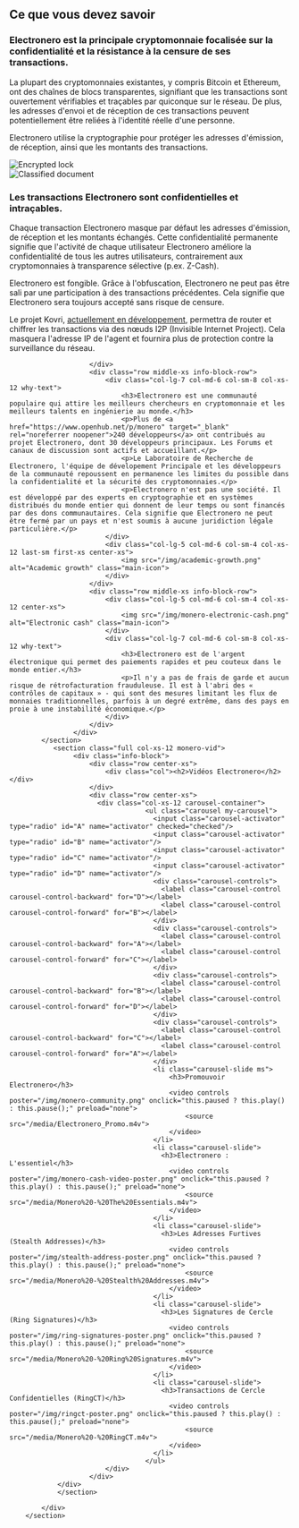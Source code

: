 <div class="site-wrap">
    <section class="container">
            <div class="row">
                <section class="container about-monero full col-xs-12">
                    <div class="info-block">
                        <div class="row center-xs">
                            <div class="col"><h2>Ce que vous devez savoir</h2></div>
                        </div>
                        <div class="row middle-xs info-block-row private">
                            <div class="col-lg-7 col-md-6 col-sm-8 col-xs-12  why-text">
                                <h3>Electronero est la principale cryptomonnaie focalisée sur la confidentialité et la résistance à la censure de ses transactions.</h3>
                                <p>La plupart des cryptomonnaies existantes, y compris Bitcoin et Ethereum, ont des chaînes de blocs transparentes, signifiant que les transactions sont ouvertement vérifiables et traçables par quiconque sur le réseau. De plus, les adresses d'envoi et de réception de ces transactions peuvent potentiellement être reliées à l'identité réelle d'une personne. </p>
                                <p>Electronero utilise la cryptographie pour protéger les adresses d'émission, de réception, ainsi que les montants des transactions.</p>
                            </div>
                            <div class="col-lg-5 col-md-6 col-sm-4 col-xs-12 last-sm first-xs center-xs">
                                <img src="/img/crypto-lock.png" alt="Encrypted lock" class="main-icon">
                            </div>
                        </div>
                        <div class="row middle-xs info-block-row">
                            <div class="col-lg-5 col-md-6 col-sm-4 col-xs-12 center-xs">
                                <img src="/img/monero-classified.png" alt="Classified document" class="main-icon">
                            </div>
                            <div class="col-lg-7 col-md-6 col-sm-8 col-xs-12 why-text">
                                <h3>Les transactions Electronero sont confidentielles et intraçables.</h3>
                                <p>Chaque transaction Electronero masque par défaut les adresses d'émission, de réception et les montants échangés. Cette confidentialité permanente signifie que l'activité de chaque utilisateur Electronero améliore la confidentialité de tous les autres utilisateurs, contrairement aux cryptomonnaies à transparence sélective (p.ex. Z-Cash).</p>
                                <p>Electronero est fongible. Grâce à l'obfuscation, Electronero ne peut pas être sali par une participation à des transactions précédentes. Cela signifie que Electronero sera toujours accepté sans risque de censure.</p>
                                <p>Le projet Kovri, <a href="https://getkovri.org/">actuellement en développement</a>, permettra de router et chiffrer les transactions via des nœuds I2P (Invisible Internet Project). Cela masquera l'adresse IP de l'agent et fournira plus de protection contre la surveillance du réseau.</p>
                            </div>

                        </div>
                        <div class="row middle-xs info-block-row">
                            <div class="col-lg-7 col-md-6 col-sm-8 col-xs-12 why-text">
                                <h3>Electronero est une communauté populaire qui attire les meilleurs chercheurs en cryptomonnaie et les meilleurs talents en ingénierie au monde.</h3>
                                <p>Plus de <a href="https://www.openhub.net/p/monero" target="_blank" rel="noreferrer noopener">240 développeurs</a> ont contribués au projet Electronero, dont 30 développeurs principaux. Les Forums et canaux de discussion sont actifs et accueillant.</p>
                                <p>Le Laboratoire de Recherche de Electronero, l'équipe de dévelopement Principale et les développeurs de la communauté repoussent en permanence les limites du possible dans la confidentialité et la sécurité des cryptomonnaies.</p>
                                <p>Electronero n'est pas une société. Il est développé par des experts en cryptographie et en systèmes distribués du monde entier qui donnent de leur temps ou sont financés par des dons communautaires. Cela signifie que Electronero ne peut être fermé par un pays et n'est soumis à aucune juridiction légale particulière.</p>
                            </div>
                            <div class="col-lg-5 col-md-6 col-sm-4 col-xs-12 last-sm first-xs center-xs">
                                <img src="/img/academic-growth.png" alt="Academic growth" class="main-icon">
                            </div>
                        </div>
                        <div class="row middle-xs info-block-row">
                            <div class="col-lg-5 col-md-6 col-sm-4 col-xs-12 center-xs">
                                <img src="/img/monero-electronic-cash.png" alt="Electronic cash" class="main-icon">
                            </div>
                            <div class="col-lg-7 col-md-6 col-sm-8 col-xs-12 why-text">
                                <h3>Electronero est de l'argent électronique qui permet des paiements rapides et peu couteux dans le monde entier.</h3>
                                <p>Il n'y a pas de frais de garde et aucun risque de rétrofacturation frauduleuse. Il est à l'abri des « contrôles de capitaux » - qui sont des mesures limitant les flux de monnaies traditionnelles, parfois à un degré extrême, dans des pays en proie à une instabilité économique.</p>
                            </div>
                        </div>
                    </div>
            </section>
               <section class="full col-xs-12 monero-vid">
                    <div class="info-block">
                        <div class="row center-xs">
                            <div class="col"><h2>Vidéos Electronero</h2></div>
                        </div>
                        <div class="row center-xs">
                          <div class="col-xs-12 carousel-container">
                                      <ul class="carousel my-carousel">
                                        <input class="carousel-activator" type="radio" id="A" name="activator" checked="checked"/>
                                        <input class="carousel-activator" type="radio" id="B" name="activator"/>
                                        <input class="carousel-activator" type="radio" id="C" name="activator"/>
                                        <input class="carousel-activator" type="radio" id="D" name="activator"/>
                                        <div class="carousel-controls">
                                          <label class="carousel-control carousel-control-backward" for="D"></label>
                                          <label class="carousel-control carousel-control-forward" for="B"></label>
                                        </div>
                                        <div class="carousel-controls">
                                          <label class="carousel-control carousel-control-backward" for="A"></label>
                                          <label class="carousel-control carousel-control-forward" for="C"></label>
                                        </div>
                                        <div class="carousel-controls">
                                          <label class="carousel-control carousel-control-backward" for="B"></label>
                                          <label class="carousel-control carousel-control-forward" for="D"></label>
                                        </div>
                                        <div class="carousel-controls">
                                          <label class="carousel-control carousel-control-backward" for="C"></label>
                                          <label class="carousel-control carousel-control-forward" for="A"></label>
                                        </div>
                                        <li class="carousel-slide ms">
                                            <h3>Promouvoir Electronero</h3>
                                            <video controls poster="/img/monero-community.png" onclick="this.paused ? this.play() : this.pause();" preload="none">
                                                <source src="/media/Electronero_Promo.m4v">
                                            </video>
                                        </li>
                                        <li class="carousel-slide">
                                          <h3>Electronero : L'essentiel</h3>
                                            <video controls poster="/img/monero-cash-video-poster.png" onclick="this.paused ? this.play() : this.pause();" preload="none">
                                                <source src="/media/Monero%20-%20The%20Essentials.m4v">
                                            </video>
                                        </li>
                                        <li class="carousel-slide">
                                          <h3>Les Adresses Furtives (Stealth Addresses)</h3>
                                            <video controls poster="/img/stealth-address-poster.png" onclick="this.paused ? this.play() : this.pause();" preload="none">
                                                <source src="/media/Monero%20-%20Stealth%20Addresses.m4v">
                                            </video>
                                        </li>
                                        <li class="carousel-slide">
                                          <h3>Les Signatures de Cercle (Ring Signatures)</h3>
                                            <video controls poster="/img/ring-signatures-poster.png" onclick="this.paused ? this.play() : this.pause();" preload="none">
                                                <source src="/media/Monero%20-%20Ring%20Signatures.m4v">
                                            </video>
                                        </li>
                                        <li class="carousel-slide">
                                          <h3>Transactions de Cercle Confidentielles (RingCT)</h3>
                                            <video controls poster="/img/ringct-poster.png" onclick="this.paused ? this.play() : this.pause();" preload="none">
                                                <source src="/media/Monero%20-%20RingCT.m4v">
                                            </video>
                                        </li>
                                      </ul>
                            </div>
                        </div>
                </div>
                </section>

            </div>
        </section>
</div>
